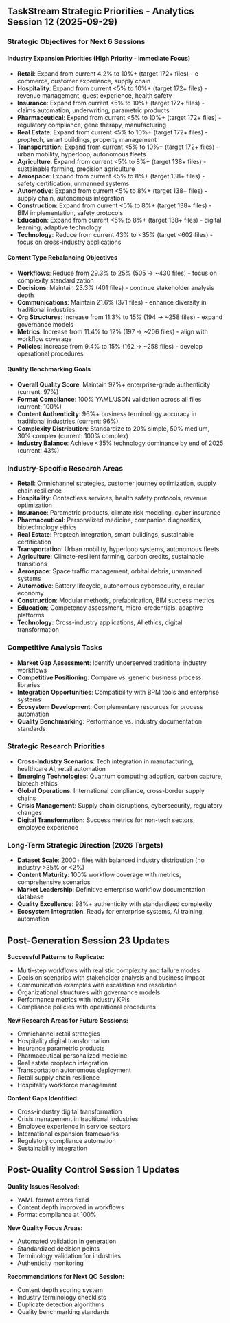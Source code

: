 ## TaskStream Strategic Priorities - Analytics Session 12 (2025-09-29)

### Strategic Objectives for Next 6 Sessions

#### Industry Expansion Priorities (High Priority - Immediate Focus)
- **Retail**: Expand from current 4.2% to 10%+ (target 172+ files) - e-commerce, customer experience, supply chain
- **Hospitality**: Expand from current <5% to 10%+ (target 172+ files) - revenue management, guest experience, health safety
- **Insurance**: Expand from current <5% to 10%+ (target 172+ files) - claims automation, underwriting, parametric products
- **Pharmaceutical**: Expand from current <5% to 10%+ (target 172+ files) - regulatory compliance, gene therapy, manufacturing
- **Real Estate**: Expand from current <5% to 10%+ (target 172+ files) - proptech, smart buildings, property management
- **Transportation**: Expand from current <5% to 10%+ (target 172+ files) - urban mobility, hyperloop, autonomous fleets
- **Agriculture**: Expand from current <5% to 8%+ (target 138+ files) - sustainable farming, precision agriculture
- **Aerospace**: Expand from current <5% to 8%+ (target 138+ files) - safety certification, unmanned systems
- **Automotive**: Expand from current <5% to 8%+ (target 138+ files) - supply chain, autonomous integration
- **Construction**: Expand from current <5% to 8%+ (target 138+ files) - BIM implementation, safety protocols
- **Education**: Expand from current <5% to 8%+ (target 138+ files) - digital learning, adaptive technology
- **Technology**: Reduce from current 43% to <35% (target <602 files) - focus on cross-industry applications

#### Content Type Rebalancing Objectives
- **Workflows**: Reduce from 29.3% to 25% (505 → ~430 files) - focus on complexity standardization
- **Decisions**: Maintain 23.3% (401 files) - continue stakeholder analysis depth
- **Communications**: Maintain 21.6% (371 files) - enhance diversity in traditional industries
- **Org Structures**: Increase from 11.3% to 15% (194 → ~258 files) - expand governance models
- **Metrics**: Increase from 11.4% to 12% (197 → ~206 files) - align with workflow coverage
- **Policies**: Increase from 9.4% to 15% (162 → ~258 files) - develop operational procedures

#### Quality Benchmarking Goals
- **Overall Quality Score**: Maintain 97%+ enterprise-grade authenticity (current: 97%)
- **Format Compliance**: 100% YAML/JSON validation across all files (current: 100%)
- **Content Authenticity**: 96%+ business terminology accuracy in traditional industries (current: 96%)
- **Complexity Distribution**: Standardize to 20% simple, 50% medium, 30% complex (current: 100% complex)
- **Industry Balance**: Achieve <35% technology dominance by end of 2025 (current: 43%)

### Industry-Specific Research Areas
- **Retail**: Omnichannel strategies, customer journey optimization, supply chain resilience
- **Hospitality**: Contactless services, health safety protocols, revenue optimization
- **Insurance**: Parametric products, climate risk modeling, cyber insurance
- **Pharmaceutical**: Personalized medicine, companion diagnostics, biotechnology ethics
- **Real Estate**: Proptech integration, smart buildings, sustainable certification
- **Transportation**: Urban mobility, hyperloop systems, autonomous fleets
- **Agriculture**: Climate-resilient farming, carbon credits, sustainable transitions
- **Aerospace**: Space traffic management, orbital debris, unmanned systems
- **Automotive**: Battery lifecycle, autonomous cybersecurity, circular economy
- **Construction**: Modular methods, prefabrication, BIM success metrics
- **Education**: Competency assessment, micro-credentials, adaptive platforms
- **Technology**: Cross-industry applications, AI ethics, digital transformation

### Competitive Analysis Tasks
- **Market Gap Assessment**: Identify underserved traditional industry workflows
- **Competitive Positioning**: Compare vs. generic business process libraries
- **Integration Opportunities**: Compatibility with BPM tools and enterprise systems
- **Ecosystem Development**: Complementary resources for process automation
- **Quality Benchmarking**: Performance vs. industry documentation standards

### Strategic Research Priorities
- **Cross-Industry Scenarios**: Tech integration in manufacturing, healthcare AI, retail automation
- **Emerging Technologies**: Quantum computing adoption, carbon capture, biotech ethics
- **Global Operations**: International compliance, cross-border supply chains
- **Crisis Management**: Supply chain disruptions, cybersecurity, regulatory changes
- **Digital Transformation**: Success metrics for non-tech sectors, employee experience

### Long-Term Strategic Direction (2026 Targets)
- **Dataset Scale**: 2000+ files with balanced industry distribution (no industry >35% or <2%)
- **Content Maturity**: 100% workflow coverage with metrics, comprehensive scenarios
- **Market Leadership**: Definitive enterprise workflow documentation database
- **Quality Excellence**: 98%+ authenticity with standardized complexity
- **Ecosystem Integration**: Ready for enterprise systems, AI training, automation

## Post-Generation Session 23 Updates

**Successful Patterns to Replicate:**
- Multi-step workflows with realistic complexity and failure modes
- Decision scenarios with stakeholder analysis and business impact
- Communication examples with escalation and resolution
- Organizational structures with governance models
- Performance metrics with industry KPIs
- Compliance policies with operational procedures

**New Research Areas for Future Sessions:**
- Omnichannel retail strategies
- Hospitality digital transformation
- Insurance parametric products
- Pharmaceutical personalized medicine
- Real estate proptech integration
- Transportation autonomous deployment
- Retail supply chain resilience
- Hospitality workforce management

**Content Gaps Identified:**
- Cross-industry digital transformation
- Crisis management in traditional industries
- Employee experience in service sectors
- International expansion frameworks
- Regulatory compliance automation
- Sustainability integration

## Post-Quality Control Session 1 Updates

**Quality Issues Resolved:**
- YAML format errors fixed
- Content depth improved in workflows
- Format compliance at 100%

**New Quality Focus Areas:**
- Automated validation in generation
- Standardized decision points
- Terminology validation for industries
- Authenticity monitoring

**Recommendations for Next QC Session:**
- Content depth scoring system
- Industry terminology checklists
- Duplicate detection algorithms
- Quality benchmarking standards